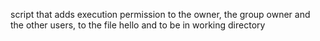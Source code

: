 script that adds execution permission to the owner, the group owner and the other users, to the file hello and to be in working directory
